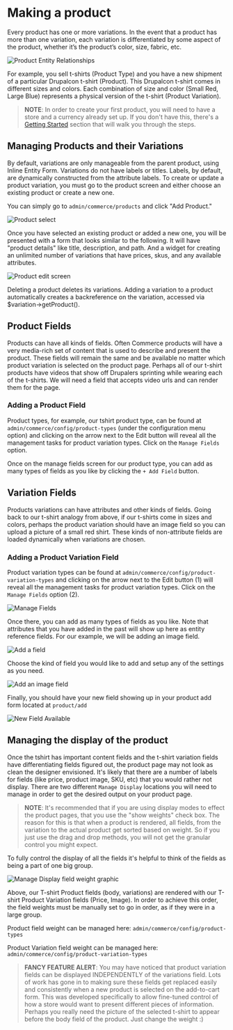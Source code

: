 # Making a product

Every product has one or more variations. In the event that a product has more than one variation, each variation is
differentiated by some aspect of the product, whether it’s the product’s color, size, fabric, etc.

![Product Entity Relationships](images/product_entity_relationships.png)

For example, you sell t-shirts (Product Type) and you have a new shipment of a particular Drupalcon t-shirt (Product).
This Drupalcon t-shirt comes in different sizes and colors. Each combination of size and color (Small Red, Large Blue)
represents a physical version of the t-shirt (Product Variation).

> **NOTE**: In order to create your first product, you will need to have a store and a currency already set up. If you 
> don't have this, there's a [Getting Started](../getting-started.md) section that will walk you through the steps.

## Managing Products and their Variations

By default, variations are only manageable from the parent product, using Inline Entity Form. Variations do not have
labels or titles. Labels, by default, are dynamically constructed from the attribute labels. To create or update a
product variation, you must go to the product screen and either choose an existing product or create a new one.

You can simply go to `admin/commerce/products` and click "Add Product."

![Product select](../images/product-add.png)

Once you have selected an existing product or added a new one, you will be presented with a form that looks similar to
the following. It will have "product details" like title, description, and path. And a widget for creating an unlimited
number of variations that have prices, skus, and any available attributes.

![Product edit screen](../images/product-add-fullpage.png)

Deleting a product deletes its variations. Adding a variation to a product automatically creates a backreference on the
variation, accessed via $variation->getProduct().

## Product Fields

Products can have all kinds of fields. Often Commerce products will have a very media-rich set of content that is used
to describe and present the product. These fields will remain the same and be available no matter which product
variation is selected on the product page. Perhaps all of our t-shirt products have videos that show off Drupalers
sprinting while wearing each of the t-shirts. We will need a field that accepts video urls and can render them for the
page.

### Adding a Product Field

Product types, for example, our tshirt product type, can be found at `admin/commerce/config/product-types` (under the 
configuration menu option) and clicking on the arrow next to the Edit button will reveal all the management tasks for 
product variation types. Click on the `Manage Fields` option.

Once on the manage fields screen for our product type, you can add as many types of fields as you like by clicking the 
`+ Add Field` button. 

## Variation Fields

Products variations can have attributes and other kinds of fields. Going back to our t-shirt analogy from above, if our
t-shirts come in sizes and colors, perhaps the product variation should have an image field so you can upload a picture
of a small red shirt. These kinds of non-attribute fields are loaded dynamically when variations are chosen.

### Adding a Product Variation Field

Product variation types can be found at `admin/commerce/config/product-variation-types` and clicking on the arrow next
to the Edit button (1) will reveal all the management tasks for product variation types. Click on the `Manage Fields` 
option (2).

![Manage Fields](images/product_variation_field.png)

Once there, you can add as many types of fields as you like. Note that attributes that you have added in the past will 
show up here as entity reference fields. For our example, we will be adding an image field.

![Add a field](images/product_variation_manage_field.png)

Choose the kind of field you would like to add and setup any of the settings as you need.

![Add an image field](images/product_variation_add_product_image.png)

Finally, you should have your new field showing up in your product add form located at `product/add`

![New Field Available](images/product_variation_new_field_available.png)

## Managing the display of the product

Once the tshirt has important content fields and the t-shirt variation fields have differentiating fields figured out,
the product page may not look as clean the designer envisioned. It's likely that there are a number of labels for
fields (like price, product image, SKU, etc) that you would rather not display. There are two different `Manage Display`
locations you will need to manage in order to get the desired output on your product page.

> **NOTE**: It's recommended that if you are using display modes to effect the product pages, that you use the "show
> weights" check box. The reason for this is that when a product is rendered, all fields, from the variation to the
> actual product get sorted based on weight. So if you just use the drag and drop methods, you will not get the granular
> control you might expect.

To fully control the display of all the fields it's helpful to think of the fields as being a part of one big group.

![Manage Display field weight graphic](images/product_display_visual.png)

Above, our T-shirt Product fields (body, variations) are rendered with our T-shirt Product Variation fields (Price, 
Image). In order to achieve this order, the field weights must be manually set to go in order, as if they were in a
large group.

Product field weight can be managed here: `admin/commerce/config/product-types`

Product Variation field weight can be managed here: `admin/commerce/config/product-variation-types`

> **FANCY FEATURE ALERT**: You may have noticed that product variation fields can be displayed INDEPENDENTLY of the 
> variations field. Lots of work has gone in to making sure these fields get replaced easily and consistently when a 
> new product is selected on the add-to-cart form. This was developed specifically to allow fine-tuned control of how
> a store would want to present different pieces of information. Perhaps you really need the picture of the selected 
> t-shirt to appear before the body field of the product. Just change the weight :)
